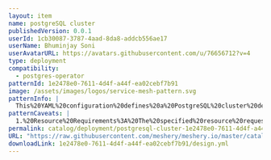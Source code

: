 ```yaml
---
layout: item
name: postgreSQL cluster
publishedVersion: 0.0.1
userId: 1cb30087-3787-4aad-8da8-addcb556ae17
userName: Bhuminjay Soni
userAvatarURL: https://avatars.githubusercontent.com/u/76656712?v=4
type: deployment
compatibility:
  - postgres-operator
patternId: 1e2478e0-7611-4d4f-a44f-ea02cebf7b91
image: /assets/images/logos/service-mesh-pattern.svg
patternInfo: |
  This%20YAML%20configuration%20defines%20a%20PostgreSQL%20cluster%20deployment%20tailored%20for%20Google%20Kubernetes%20Engine%20(GKE)%20utilizing%20the%20Cloud%20Native%20PostgreSQL%20(CNPG)%20operator.%20The%20cluster%2C%20named%20%22gke-pg-cluster%2C%22%20is%20designed%20to%20offer%20a%20standard%20PostgreSQL%20environment%2C%20featuring%20three%20instances%20for%20redundancy%20and%20high%20availability.%20Each%20instance%20is%20provisioned%20with%202Gi%20of%20premium%20storage%2C%20ensuring%20robust%20data%20persistence.%20Resource%20allocations%20are%20specified%2C%20with%20each%20instance%20requesting%201Gi%20of%20memory%20and%201000m%20(milliCPU)%20of%20CPU%2C%20and%20limits%20set%20to%20the%20same%20values.%20Additionally%2C%20the%20cluster%20is%20configured%20with%20pod%20anti-affinity%2C%20promoting%20distribution%20across%20nodes%20for%20fault%20tolerance.%20Host-based%20authentication%20is%20enabled%20for%20security%2C%20permitting%20access%20from%20IP%20range%2010.48.0.0%2F20%20using%20the%20%22md5%22%20method.%20Monitoring%20capabilities%20are%20integrated%2C%20facilitated%20by%20enabling%20pod%20monitoring.%20The%20configuration%20also%20includes%20tolerations%20and%20additional%20pod%20affinity%20rules%2C%20enhancing%20scheduling%20flexibility%20and%20optimizing%20resource%20utilization%20within%20the%20Kubernetes%20environment.%20This%20deployment%20exemplifies%20a%20robust%20and%20scalable%20PostgreSQL%20infrastructure%20optimized%20for%20cloud-native%20environments%2C%20aligning%20with%20best%20practices%20for%20reliability%2C%20performance%2C%20and%20security.
patternCaveats: |
  1.%20Resource%20Requirements%3A%20The%20specified%20resource%20requests%20and%20limits%20(memory%20and%20CPU)%20should%20be%20carefully%20evaluated%20to%20ensure%20they%20align%20with%20the%20expected%20workload%20demands.%20Adjustments%20may%20be%20necessary%20based%20on%20actual%20usage%20patterns%20and%20performance%20requirements.%0A%0A2.%20Storage%20Class%3A%20The%20choice%20of%20storage%20class%20(%22premium-rwo%22%20in%20this%20case)%20should%20be%20reviewed%20to%20ensure%20it%20meets%20performance%2C%20availability%2C%20and%20cost%20requirements.%20Depending%20on%20the%20workload%20characteristics%2C%20other%20storage%20classes%20may%20be%20more%20suitable.%0A%0A3.%20Networking%20Configuration%3A%20The%20configured%20host-based%20authentication%20rules%20may%20need%20adjustment%20based%20on%20the%20network%20environment%20and%20security%20policies%20in%20place.%20Ensure%20that%20only%20authorized%20entities%20have%20access%20to%20the%20PostgreSQL%20cluster.
permalink: catalog/deployment/postgresql-cluster-1e2478e0-7611-4d4f-a44f-ea02cebf7b91.html
URL: "https://raw.githubusercontent.com/meshery/meshery.io/master/catalog/1e2478e0-7611-4d4f-a44f-ea02cebf7b91/0.0.1/design.yml"
downloadLink: 1e2478e0-7611-4d4f-a44f-ea02cebf7b91/design.yml
---
```

